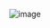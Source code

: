 ![image](https://app.conceptboard.com/export/ce77d2b4-007a-44d1-933c-e63ebc3a2b5e/versions/;hi=0;low=1059)
